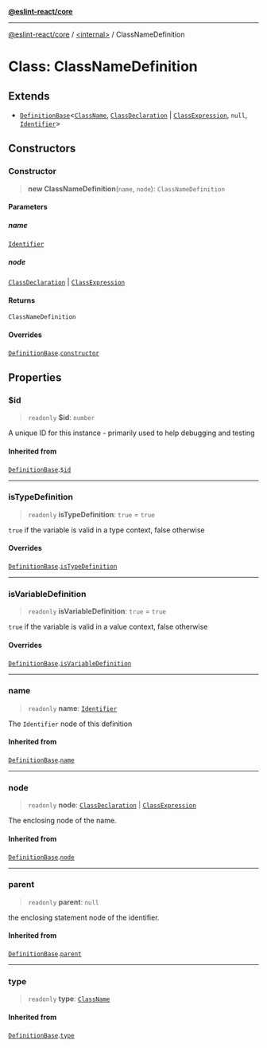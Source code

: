 [**@eslint-react/core**](../../README.md)

***

[@eslint-react/core](../../README.md) / [\<internal\>](../README.md) / ClassNameDefinition

# Class: ClassNameDefinition

## Extends

- [`DefinitionBase`](DefinitionBase.md)\<[`ClassName`](../README.md#classname), [`ClassDeclaration`](../type-aliases/ClassDeclaration.md) \| [`ClassExpression`](../interfaces/ClassExpression.md), `null`, [`Identifier`](../interfaces/Identifier.md)\>

## Constructors

### Constructor

> **new ClassNameDefinition**(`name`, `node`): `ClassNameDefinition`

#### Parameters

##### name

[`Identifier`](../interfaces/Identifier.md)

##### node

[`ClassDeclaration`](../type-aliases/ClassDeclaration.md) | [`ClassExpression`](../interfaces/ClassExpression.md)

#### Returns

`ClassNameDefinition`

#### Overrides

[`DefinitionBase`](DefinitionBase.md).[`constructor`](DefinitionBase.md#constructor)

## Properties

### $id

> `readonly` **$id**: `number`

A unique ID for this instance - primarily used to help debugging and testing

#### Inherited from

[`DefinitionBase`](DefinitionBase.md).[`$id`](DefinitionBase.md#id)

***

### isTypeDefinition

> `readonly` **isTypeDefinition**: `true` = `true`

`true` if the variable is valid in a type context, false otherwise

#### Overrides

[`DefinitionBase`](DefinitionBase.md).[`isTypeDefinition`](DefinitionBase.md#istypedefinition)

***

### isVariableDefinition

> `readonly` **isVariableDefinition**: `true` = `true`

`true` if the variable is valid in a value context, false otherwise

#### Overrides

[`DefinitionBase`](DefinitionBase.md).[`isVariableDefinition`](DefinitionBase.md#isvariabledefinition)

***

### name

> `readonly` **name**: [`Identifier`](../interfaces/Identifier.md)

The `Identifier` node of this definition

#### Inherited from

[`DefinitionBase`](DefinitionBase.md).[`name`](DefinitionBase.md#name-1)

***

### node

> `readonly` **node**: [`ClassDeclaration`](../type-aliases/ClassDeclaration.md) \| [`ClassExpression`](../interfaces/ClassExpression.md)

The enclosing node of the name.

#### Inherited from

[`DefinitionBase`](DefinitionBase.md).[`node`](DefinitionBase.md#node-1)

***

### parent

> `readonly` **parent**: `null`

the enclosing statement node of the identifier.

#### Inherited from

[`DefinitionBase`](DefinitionBase.md).[`parent`](DefinitionBase.md#parent-1)

***

### type

> `readonly` **type**: [`ClassName`](../README.md#classname)

#### Inherited from

[`DefinitionBase`](DefinitionBase.md).[`type`](DefinitionBase.md#type-1)
